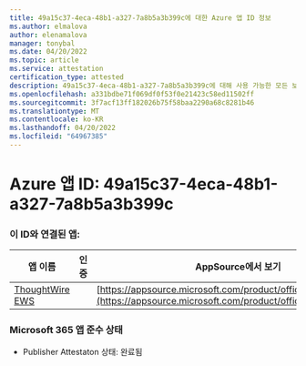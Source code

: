 ```yaml
---
title: 49a15c37-4eca-48b1-a327-7a8b5a3b399c에 대한 Azure 앱 ID 정보
ms.author: elmalova
author: elenamalova
manager: tonybal
ms.date: 04/20/2022
ms.topic: article
ms.service: attestation
certification_type: attested
description: 49a15c37-4eca-48b1-a327-7a8b5a3b399c에 대해 사용 가능한 모든 보안 및 규정 준수 정보입니다.
ms.openlocfilehash: a331bdbe71f069df0f53f0e21423c58ed11502ff
ms.sourcegitcommit: 3f7acf13ff182026b75f58baa2290a68c8281b46
ms.translationtype: MT
ms.contentlocale: ko-KR
ms.lasthandoff: 04/20/2022
ms.locfileid: "64967385"
---
```

# <a name="azure-app-id-49a15c37-4eca-48b1-a327-7a8b5a3b399c"></a>Azure 앱 ID: 49a15c37-4eca-48b1-a327-7a8b5a3b399c


### <a name="apps-associated-with-this-id"></a>이 ID와 연결된 앱:
| **앱 이름** | **인증** | **AppSource에서 보기** |
|--------------|---------------|-----------------------|
| [ThoughtWire EWS](../forward/WA200003239.md) |  | [https://appsource.microsoft.com/product/office/WA200003239](https://appsource.microsoft.com/product/office/WA200003239) |

### <a name="microsoft-365-app-compliance-status"></a>Microsoft 365 앱 준수 상태
- Publisher Attestaton 상태: 완료됨
